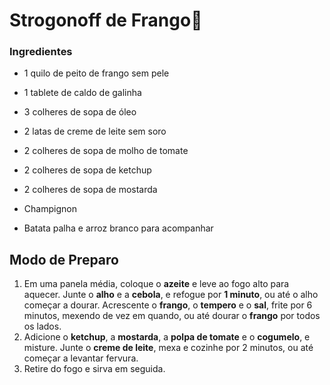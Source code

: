 # Strogonoff de Frango:chicken:

### Ingredientes

- 1 quilo de peito de frango sem pele

- 1 tablete de caldo de galinha

- 3 colheres de sopa de óleo

- 2 latas de creme de leite sem soro

- 2 colheres de sopa de molho de tomate

- 2 colheres de sopa de ketchup

- 2 colheres de sopa de mostarda

- Champignon

- Batata palha e arroz branco para acompanhar

<h2>Modo de Preparo</h2>

1. Em uma panela média, coloque o **azeite** e leve ao fogo alto para aquecer. Junte o **alho** e a **cebola**, e refogue por **1 minuto**, ou até o alho começar a dourar. Acrescente o **frango**, o **tempero** e o **sal**, frite por 6 minutos, mexendo de vez em quando, ou até dourar o **frango** por todos os lados.
2. Adicione o **ketchup**, a **mostarda**, a **polpa de tomate** e o **cogumelo**, e misture. Junte o **creme de leite**, mexa e cozinhe por 2 minutos, ou até começar a levantar fervura.
3. Retire do fogo e sirva em seguida.